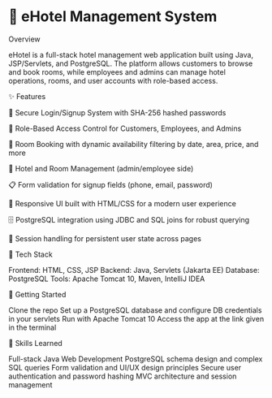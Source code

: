 # 🏨 eHotel Management System

Overview

eHotel is a full-stack hotel management web application built using Java, JSP/Servlets, and PostgreSQL. The platform allows customers to browse and book rooms, while employees and admins can manage hotel operations, rooms, and user accounts with role-based access.

✨ Features


🔐 Secure Login/Signup System with SHA-256 hashed passwords

👥 Role-Based Access Control for Customers, Employees, and Admins

🧾 Room Booking with dynamic availability filtering by date, area, price, and more

🏨 Hotel and Room Management (admin/employee side)

📋 Form validation for signup fields (phone, email, password)

📱 Responsive UI built with HTML/CSS for a modern user experience

🗄️ PostgreSQL integration using JDBC and SQL joins for robust querying

🔄 Session handling for persistent user state across pages



🔧 Tech Stack

Frontend: HTML, CSS, JSP
Backend: Java, Servlets (Jakarta EE)
Database: PostgreSQL
Tools: Apache Tomcat 10, Maven, IntelliJ IDEA



🚀 Getting Started

Clone the repo
Set up a PostgreSQL database and configure DB credentials in your servlets
Run with Apache Tomcat 10
Access the app at the link given in the terminal



📌 Skills Learned

Full-stack Java Web Development
PostgreSQL schema design and complex SQL queries
Form validation and UI/UX design principles
Secure user authentication and password hashing
MVC architecture and session management
